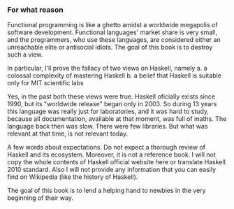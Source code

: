 ### For what reason ###

Functional programming is like a ghetto amidst a worldwide megapolis of software development. Functional languages' market share is very small, and the programmers, who use these languages, are considered either an unreachable elite or antisocial idiots. The goal of this book is to destroy such a view.

In particular, I'll prove the fallacy of two views on Haskell, namely
  a. a colossal complexity of mastering Haskell
  b. a belief that Haskell is suitable only for MIT scientific labs

Yes, in the past both these views were true. Haskell oficially exists since 1990, but its "worldwide release" began only in 2003. So during 13 years this language was really just for laboratories, and it was hard to study, because all documentation, available at that moment, was full of maths. The language back then was slow. There were few libraries. But what was relevant at that time, is not relevant today.

A few words about expectations. Do not expect a thorough review of Haskell and its ecosystem. Moreover, it is not a reference book. I will not copy the whole contents of Haskell official website here or translate Haskell 2010 standard. Also I will not provide any information that you can easily find on Wikipedia (like the history of Haskell).

The goal of this book is to lend a helping hand to newbies in the very beginning of their way.
